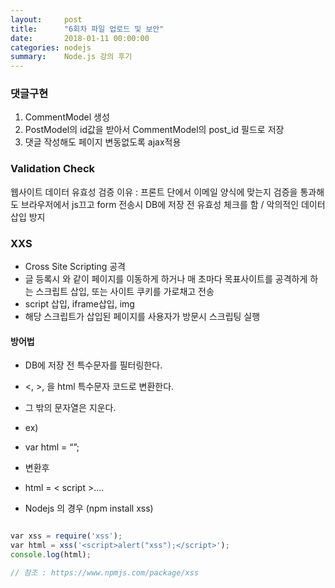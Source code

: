 ```yaml
---
layout:     post
title:      "6회차 파일 업로드 및 보안"
date:       2018-01-11 00:00:00
categories: nodejs
summary:    Node.js 강의 후기
---
```


### 댓글구현

1. CommentModel 생성
2. PostModel의 id값을 받아서 CommentModel의 post_id 필드로 저장
3. 댓글 작성해도 페이지 변동없도록 ajax적용

 
### Validation Check

웹사이트 데이터 유효성 검증
이유 : 프론트 단에서 이메일 양식에 맞는지 검증을 통과해도 브라우저에서 js끄고 form 전송시 DB에 저장 전 유효성 체크를 함 / 악의적인 데이터 삽입 방지

### XXS

- Cross Site Scripting 공격
- 글 등록시 <script>location.href</script> 와 같이 페이지를 이동하게 하거나 매 초마다 목표사이트를 공격하게 하는 스크립트 삽입, 또는 사이트 쿠키를 가로채고 전송
- script 삽입, iframe삽입, img 
- 해당 스크립트가 삽입된 페이지를 사용자가 방문시 스크립팅 실행

#### 방어법

- DB에 저장 전 특수문자를 필터링한다.
- <, >, 을 html 특수문자 코드로 변환한다.
- 그 밖의 문자열은 지운다.
- ex)
- var html = “<script>document</script>”;
- 변환후
- html =  &lt; script &gt;…. 

- Nodejs 의 경우 (npm install xss)

```javascript

var xss = require('xss');
var html = xss('<script>alert("xss");</script>');
console.log(html);

// 참조 : https://www.npmjs.com/package/xss
```
